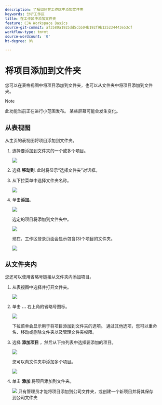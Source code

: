 ```yaml
---
description: 了解如何在工作区中添加文件夹
keywords: 分析工作区
title: 在工作区中添加文件夹
feature: CJA Workspace Basics
source-git-commit: af3580a1925dd5cb504b192f9b125234443e53cf
workflow-type: tm+mt
source-wordcount: '0'
ht-degree: 0%

---
```



# 将项目添加到文件夹

您可以在表格视图中将项目添加到文件夹，也可以从文件夹中将项目添加到文件夹。

>[!NOTE]
>
>此功能当前正在进行小范围发布。 某些屏幕可能会发生变化。

## 从表视图

从主页的表视图将项目添加到文件夹。

1. 选择要添加到文件夹的一个或多个项目。

   ![](/help/analysis-workspace/build-workspace-project/assets/move-tv-selected.png)

1. 选择 **移动到**. 此时将显示“选择文件夹”对话框。

1. 从下拉菜单中选择文件夹名称。

   ![](/help/analysis-workspace/build-workspace-project/assets/move-select-folder.png)

1. 单击&#x200B;**添加**。

   ![](/help/analysis-workspace/build-workspace-project/assets/move-add.png)

   选定的项目将添加到文件夹中。

   ![](/help/analysis-workspace/build-workspace-project/assets/move-projects-added.png)

   现在，工作区登录页面会显示包含(3)个项目的文件夹。

   ![](/help/analysis-workspace/build-workspace-project/assets/move-folders-updated.png)

## 从文件夹内

您还可以使用省略号链接从文件夹内添加项目。

1. 从表视图中选择并打开文件夹。

   ![](/help/analysis-workspace/build-workspace-project/assets/move-open-folder.png)

1. 单击 **...** 右上角的省略号图标。

   ![](/help/analysis-workspace/build-workspace-project/assets/add-projects-elipsis.png)

   下拉菜单会显示用于将项目添加到文件夹的选项。 通过其他选项，您可以重命名、移动或删除文件夹以及管理文件夹权限。

1. 选择 **添加项目** ，然后从下拉列表中选择要添加的项目。

   ![](/help/analysis-workspace/build-workspace-project/assets/select-add-projects.png)

   您可以向文件夹中添加多个项目。

   ![](/help/analysis-workspace/build-workspace-project/assets/move-add-multiple-projects.png)

1. 单击 **添加** 将项目添加到文件夹。

   ![](/help/analysis-workspace/build-workspace-project/assets/move-added-items.png)
只有管理员才能将项目添加到公司文件夹，或创建一个新项目并将其保存到公司文件夹
